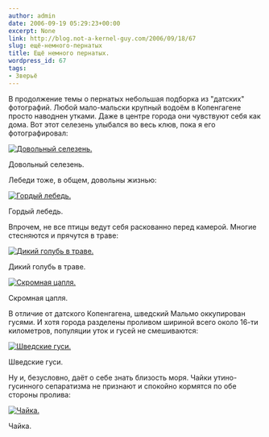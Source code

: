 ```yaml
---
author: admin
date: 2006-09-19 05:29:23+00:00
excerpt: None
link: http://blog.not-a-kernel-guy.com/2006/09/18/67
slug: ещё-немного-пернатых
title: Ещё немного пернатых.
wordpress_id: 67
tags:
- Зверьё
---
```


В продолжение темы о пернатых небольшая подборка из "датских" фотографий. Любой мало-мальски крупный водоём в Копенгагене просто наводнен утками. Даже в центре города они чувствуют себя как дома. Вот этот селезень улыбался во весь клюв, пока я его фотографировал:

[![Довольный селезень.](http://blog.not-a-kernel-guy.com/wp-content/uploads/2006/09/IMG_0480.thumbnail.jpg)](http://blog.not-a-kernel-guy.com/wp-content/uploads/2006/09/IMG_0480.jpg)

Довольный селезень.

Лебеди тоже, в общем, довольны жизнью:

[![Гордый лебедь.](http://blog.not-a-kernel-guy.com/wp-content/uploads/2006/09/IMG_0505.thumbnail.jpg)](http://blog.not-a-kernel-guy.com/wp-content/uploads/2006/09/IMG_0505.jpg)

Гордый лебедь.

Впрочем, не все птицы ведут себя раскованно перед камерой. Многие стесняются и прячутся в траве:

[![Дикий голубь в траве.](http://blog.not-a-kernel-guy.com/wp-content/uploads/2006/09/IMG_0102.thumbnail.jpg)](http://blog.not-a-kernel-guy.com/wp-content/uploads/2006/09/IMG_0102.jpg)

Дикий голубь в траве.

[![Скромная цапля.](http://blog.not-a-kernel-guy.com/wp-content/uploads/2006/09/IMG_0119.thumbnail.jpg)](http://blog.not-a-kernel-guy.com/wp-content/uploads/2006/09/IMG_0119.jpg)

Скромная цапля.

В отличие от датского Копенгагена, шведский Мальмо оккупирован гусями. И хотя города разделены проливом шириной всего около 16-ти километров, популяции уток и гусей не смешиваются:

[![Шведские гуси.](http://blog.not-a-kernel-guy.com/wp-content/uploads/2006/09/IMG_0260.thumbnail.jpg)](http://blog.not-a-kernel-guy.com/wp-content/uploads/2006/09/IMG_0260.jpg)

Шведские гуси.

Ну и, безусловно, даёт о себе знать близость моря. Чайки утино-гусинного сепаратизма не признают и спокойно кормятся по обе стороны пролива:

[![Чайка.](http://blog.not-a-kernel-guy.com/wp-content/uploads/2006/09/IMG_0512.thumbnail.jpg)](http://blog.not-a-kernel-guy.com/wp-content/uploads/2006/09/IMG_0512.jpg)

Чайка.
